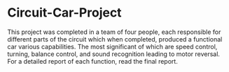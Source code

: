 # Circuit-Car-Project
This project was completed in a team of four people, each responsible for different parts of the circuit which when completed, produced a functional car various capabilities. The most significant of which are speed control, turning, balance control, and sound recognition leading to motor reversal. For a detailed report of each function, read the final report. 
